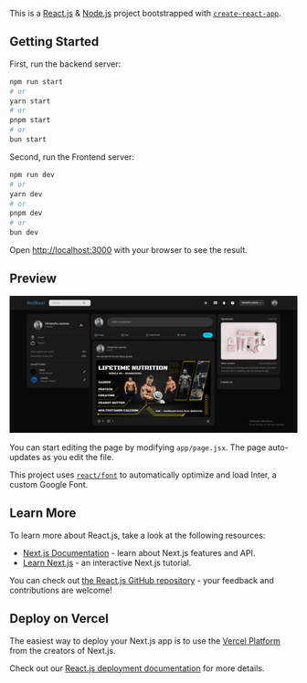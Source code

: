 This is a [React.js](https://reactjs.org/) & [Node.js](https://nodejs.org/) project bootstrapped with [`create-react-app`](https://github.com/vercel/next.js/tree/canary/packages/create-react-app).

## Getting Started

First, run the backend server:

```bash
npm run start
# or
yarn start
# or
pnpm start
# or
bun start
```

Second, run the Frontend server:

```bash
npm run dev
# or
yarn dev
# or
pnpm dev
# or
bun dev
```

Open [http://localhost:3000](http://localhost:3000) with your browser to see the result.

## Preview

![ALT text](/clienapp/public/netnest.png)

You can start editing the page by modifying `app/page.jsx`. The page auto-updates as you edit the file.

This project uses [`react/font`](https://reactjs.org/docs/basic-features/font-optimization) to automatically optimize and load Inter, a custom Google Font.

## Learn More

To learn more about React.js, take a look at the following resources:

- [Next.js Documentation](https://reactjs.org/docs) - learn about Next.js features and API.
- [Learn Next.js](https://reactjs.org/learn) - an interactive Next.js tutorial.

You can check out [the React.js GitHub repository](https://github.com/vercel/react.js/) - your feedback and contributions are welcome!

## Deploy on Vercel

The easiest way to deploy your Next.js app is to use the [Vercel Platform](https://vercel.com/new?utm_medium=default-template&filter=next.js&utm_source=create-next-app&utm_campaign=create-next-app-readme) from the creators of Next.js.

Check out our [React.js deployment documentation](https://reactjs.org/docs/deployment) for more details.
